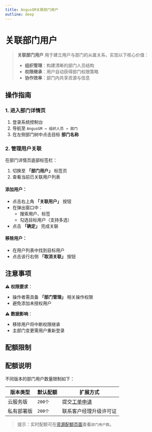 ```yaml
---
title: AngusGM关联部门用户
outline: deep
---
```


# 关联部门用户

> **关联部门用户** 用于建立用户与部门的从属关系，实现以下核心价值：
> - **组织管理**：构建清晰的部门人员结构
> - **权限继承**：用户自动获得部门权限策略
> - **协作效率**：部门内共享资源与信息

## 操作指南

### 1. 进入部门详情页
1. 登录系统控制台
2. 导航至 `AngusGM → 组织人员 → 部门`
3. 在左侧部门树中点击目标 **部门名称**

### 2. 管理用户关联
在部门详情页底部标签栏：
1. 切换至 **「部门用户」** 标签页
2. 查看当前已关联用户列表

#### 添加用户：
- 点击右上角 **「关联用户」** 按钮
- 在弹出窗口中：
    - 搜索用户、标签
    - 勾选目标用户（支持多选）
- 点击 **「确定」** 完成关联

#### 移除用户：
- 在用户列表中找到目标用户
- 点击该行右侧 **「取消关联」** 按钮

## 注意事项
⚠️ **权限要求**：
- 操作者需具备 **「部门管理」** 相关操作权限
- 避免添加未授权用户

⚠️ **数据影响**：
- 移除用户将中断权限继承
- 主部门变更需用户重新登录

## 配额限制

## 配额说明
不同版本的部门用户数量限制如下：

| 版本类型   | 默认配额   | 扩展方式                                              |
|------------|--------|---------------------------------------------------|
| 云服务版   | `200个` | 提交[工单申请](https://wo.xcan.cloud/workorders/create) |
| 私有部署版 | `200个` | 联系客户经理升级许可证                                 |

> 提示：实时配额可在[资源配额页面](../../introduction/quotas.md)查看`部门用户数`。